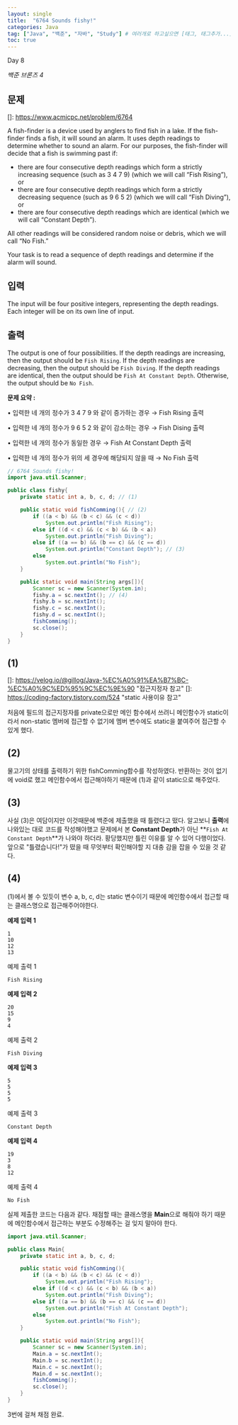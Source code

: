 ```yaml
---
layout: single
title:  "6764 Sounds fishy!"
categories: Java
tag: ["Java", "백준", "자바", "Study"] # 여러개로 하고싶으면 [태그, 태그추가...]
toc: true
---
```


Day 8

*백준 브론즈 4*





## 문제

[]: https://www.acmicpc.net/problem/6764

A fish-finder is a device used by anglers to find fish in a lake. If the fish-finder finds a fish, it will sound an alarm. It uses depth readings to determine whether to sound an alarm. For our purposes, the fish-finder will decide that a fish is swimming past if:

- there are four consecutive depth readings which form a strictly increasing sequence (such as 3 4 7 9) (which we will call “Fish Rising”), or
- there are four consecutive depth readings which form a strictly decreasing sequence (such as 9 6 5 2) (which we will call “Fish Diving”), or
- there are four consecutive depth readings which are identical (which we will call “Constant Depth”).

All other readings will be considered random noise or debris, which we will call “No Fish.”

Your task is to read a sequence of depth readings and determine if the alarm will sound.



## 입력

The input will be four positive integers, representing the depth readings. Each integer will be on its own line of input.



## 출력

The output is one of four possibilities. If the depth readings are increasing, then the output should be `Fish Rising`. If the depth readings are decreasing, then the output should be `Fish Diving`. If the depth readings are identical, then the output should be `Fish At Constant Depth`. Otherwise, the output should be `No Fish`.



**문제 요약 :** 

• 입력한 네 개의 정수가 3 4 7 9 와 같이 증가하는 경우 → Fish Rising 출력

• 입력한 네 개의 정수가 9 6 5 2 와 같이 감소하는 경우 → Fish Dising 출력

• 입력한 네 개의 정수가 동일한 경우 → Fish At Constant Depth 출력

• 입력한 네 개의 정수가 위의 세 경우에 해당되지 않을 때 → No Fish 출력





```java
// 6764 Sounds fishy!
import java.util.Scanner;

public class fishy{
    private static int a, b, c, d; // (1)

    public static void fishComming(){ // (2)
        if ((a < b) && (b < c) && (c < d))
            System.out.println("Fish Rising");
        else if ((d < c) && (c < b) && (b < a))
            System.out.println("Fish Diving");
        else if ((a == b) && (b == c) && (c == d))
            System.out.println("Constant Depth"); // (3)
        else 
            System.out.println("No Fish");
    }

    public static void main(String args[]){
        Scanner sc = new Scanner(System.in);
        fishy.a = sc.nextInt(); // (4)
        fishy.b = sc.nextInt();
        fishy.c = sc.nextInt();
        fishy.d = sc.nextInt();
        fishComming();
        sc.close();
    }
}
```





## (1) 

[]: https://velog.io/@gillog/Java-%EC%A0%91%EA%B7%BC-%EC%A0%9C%ED%95%9C%EC%9E%90	"접근지정자 참고"
[]: https://coding-factory.tistory.com/524	"static 사용이유 참고"

처음에 필드의 접근지정자를 private으로만 메인 함수에서 쓰려니 메인함수가 static이라서 non-static 멤버에 접근할 수 없기에 멤버 변수에도 static을 붙여주어 접근할 수 있게 했다. 

## (2) 

물고기의 상태를 출력하기 위한 fishComming함수를 작성하였다. 반환하는 것이 없기에 void로 했고 메인함수에서 접근해야하기 때문에 (1)과 같이 static으로 해주었다. 

## (3)

사실 (3)은 여담이지만 이것때문에 백준에 제출했을 때 틀렸다고 떴다. 알고보니 **출력**에 나와있는 대로 코드를 작성해야했고 문제에서 본 **Constant Depth**가 아닌 **`Fish At Constant Depth`**가 나와야 하더라. 황당했지만 틀린 이유를 알 수 있어 다행이었다. 앞으로 "틀렸습니다!"가 떴을 때 무엇부터 확인해야할 지 대충 감을 잡을 수 있을 것 같다. 

## (4)

(1)에서 볼 수 있듯이 변수 a, b, c, d는 static 변수이기 때문에 메인함수에서 접근할 때는 클래스명으로 접근해주어야한다. 





**예제 입력 1**

```
1
10
12
13
```

예제 출력 1

```
Fish Rising
```



**예제 입력 2**

```
20
15
9
4
```

예제 출력 2

```
Fish Diving
```



**예제 입력 3**

```
5
5
5
5
```

예제 출력 3

```
Constant Depth
```



**예제 입력 4**

```
19
3
8
12
```

예제 출력 4

```
No Fish
```





실제 제출한 코드는 다음과 같다. 채점할 때는 클래스명을 **Main**으로 해줘야 하기 때문에 메인함수에서 접근하는 부분도 수정해주는 걸 잊지 말아야 한다. 



```java
import java.util.Scanner;

public class Main{
    private static int a, b, c, d;

    public static void fishComming(){
        if ((a < b) && (b < c) && (c < d))
            System.out.println("Fish Rising");
        else if ((d < c) && (c < b) && (b < a))
            System.out.println("Fish Diving");
        else if ((a == b) && (b == c) && (c == d))
            System.out.println("Fish At Constant Depth");
        else 
            System.out.println("No Fish");
    }

    public static void main(String args[]){
        Scanner sc = new Scanner(System.in);
        Main.a = sc.nextInt();
        Main.b = sc.nextInt();
        Main.c = sc.nextInt();
        Main.d = sc.nextInt();
        fishComming();
        sc.close();
    }
}
```





3번에 걸쳐 채점 완료.
